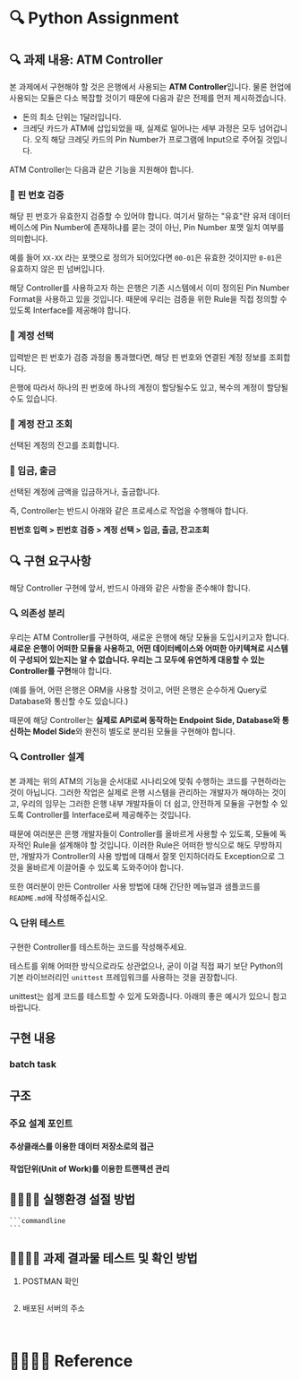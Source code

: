 # 🔍 Python Assignment

## 🔍 과제 내용: ATM Controller

본 과제에서 구현해야 할 것은 은행에서 사용되는 **ATM Controller**입니다. 물론 현업에 사용되는 모듈은 다소 복잡할 것이기 때문에 다음과 같은 전제를 먼저 제시하겠습니다.

- 돈의 최소 단위는 1달러입니다.
- 크레딧 카드가 ATM에 삽입되었을 때, 실제로 일어나는 세부 과정은 모두 넘어갑니다. 
오직 해당 크레딧 카드의 Pin Number가 프로그램에 Input으로 주어질 것입니다.

ATM Controller는 다음과 같은 기능을 지원해야 합니다.

### 📕 핀 번호 검증

해당 핀 번호가 유효한지 검증할 수 있어야 합니다. 
여기서 말하는 "유효"란 유저 데이터베이스에 Pin Number에 존재하냐를 묻는 것이 아닌, Pin Number 포맷 일치 여부를 의미합니다.

예를 들어 `XX-XX` 라는 포맷으로 정의가 되어있다면 `00-01`은 유효한 것이지만 `0-01`은 유효하지 않은 핀 넘버입니다.

해당 Controller를 사용하고자 하는 은행은 기존 시스템에서 이미 정의된 Pin Number Format을 사용하고 있을 것입니다. 때문에 우리는 검증을 위한 Rule을 직접 정의할 수 있도록 Interface를 제공해야 합니다.

### 📕 계정 선택

입력받은 핀 번호가 검증 과정을 통과했다면, 해당 핀 번호와 연결된 계정 정보를 조회합니다.

은행에 따라서 하나의 핀 번호에 하나의 계정이 할당될수도 있고, 복수의 계정이 할당될 수도 있습니다.

### 📕 계정 잔고 조회

선택된 계정의 잔고를 조회합니다. 

### 📕 입금, 출금

선택된 계정에 금액을 입금하거나, 출금합니다. 

즉,  Controller는 반드시 아래와 같은 프로세스로 작업을 수행해야 합니다.

**핀번호 입력 > 핀번호 검증 > 계정 선택 > 입금, 출금, 잔고조회**

## 🔍 구현 요구사항

해당 Controller 구현에 앞서, 반드시 아래와 같은 사항을 준수해야 합니다.

### 🔍 의존성 분리

우리는 ATM Controller를 구현하여, 새로운 은행에 해당 모듈을 도입시키고자 합니다. **새로운 은행이 어떠한 모듈을 사용하고, 어떤 데이터베이스와 어떠한 아키텍쳐로 시스템이 구성되어 있는지는 알 수 없습니다. 우리는 그 모두에 유연하게 대응할 수 있는 Controller를 구현**해야 합니다.

(예를 들어, 어떤 은행은 ORM을 사용할 것이고, 어떤 은행은 순수하게 Query로 Database와 통신할 수도 있습니다.)

때문에 해당 Controller는 **실제로 API로써 동작하는 Endpoint Side, Database와 통신하는 Model Side**와 완전히 별도로 분리된 모듈을 구현해야 합니다.

### 🔍 Controller 설계

본 과제는 위의 ATM의 기능을 순서대로 시나리오에 맞춰 수행하는 코드를 구현하라는 것이 아닙니다. 그러한 작업은 실제로 은행 시스템을 관리하는 개발자가 해야하는 것이고, 우리의 임무는 그러한 은행 내부 개발자들이 더 쉽고, 안전하게 모듈을 구현할 수 있도록 Controller를 Interface로써 제공해주는 것입니다.

때문에 여러분은 은행 개발자들이 Controller를 올바르게 사용할 수 있도록, 모듈에 독자적인 Rule을 설계해야 할 것입니다. 이러한 Rule은 어떠한 방식으로 해도 무방하지만, 개발자가 Controller의 사용 방법에 대해서 잘못 인지하더라도 Exception으로 그것을 올바르게 이끌어줄 수 있도록 도와주어야 합니다.

또한 여러분이 만든 Controller 사용 방법에 대해 간단한 메뉴얼과 샘플코드를 `README.md`에 작성해주십시오.

### 🔍 단위 테스트

구현한 Controller를 테스트하는 코드를 작성해주세요.

테스트를 위해 어떠한 방식으로라도 상관없으나, 굳이 이걸 직접 짜기 보단 Python의 기본 라이브러리인  `unittest` 프레임워크를 사용하는 것을 권장합니다.

unittest는 쉽게 코드를 테스트할 수 있게 도와줍니다. 아래의 좋은 예시가 있으니 참고바랍니다.

## 구현 내용

### batch task

## 구조

### 주요 설계 포인트

#### 추상클래스를 이용한 데이터 저장소로의 접근

#### 작업단위(Unit of Work)를 이용한 트랜잭션 관리

## 👨‍👨‍👧‍👦 실행환경 설절 방법

    ```commandline
    ```

## 👨‍👨‍👧‍👦 과제 결과물 테스트 및 확인 방법

1. POSTMAN 확인
    ```commandline
    
    ```

2. 배포된 서버의 주소

    ```commandline
  
    ```

# 👨‍👨‍👧‍👦 Reference


